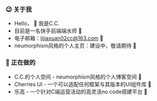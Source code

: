 ### :wink: 关于我
+ Hello， :wave: 我是C.C.
+ 目前是一名快手前端端水师 :trident:
+ 电子邮箱：lijiaxuan02cc@163.com  :email:
+ neumorphism风格的个人主页：建设中，敬请期待 :gem:

### :dolphin: 正在做的
+ C.C.的个人空间 - neumorphism风格的个人博客空间 :palm_tree:
+ Cherries UI - 一个可以适配任何框架与其版本的UI组件库  :cherries:
+ 乐高 - 一个针对C端运营活动的高灵活no code搭建平台 :dizzy:

<!---
lijiaxuan02cc/lijiaxuan02cc is a ✨ special ✨ repository because its `README.md` (this file) appears on your GitHub profile.
You can click the Preview link to take a look at your changes.
--->
